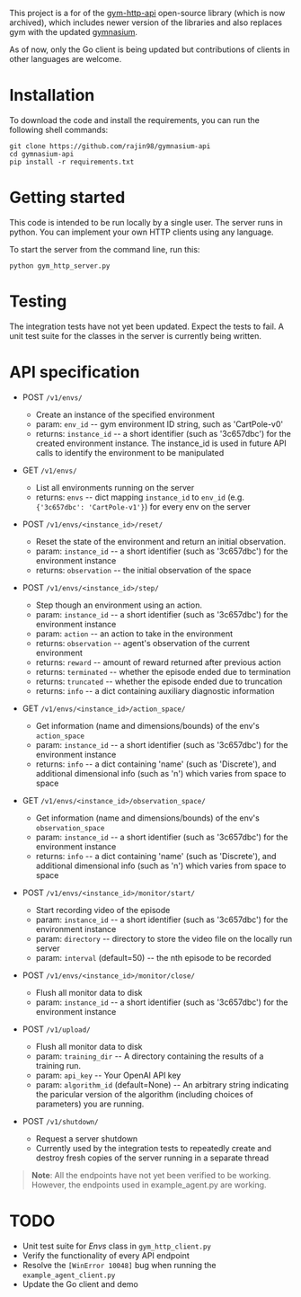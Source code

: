 This project is a for of the [gym-http-api](https://github.com/openai/gym-http-api) open-source library (which is now archived), which includes newer version of the libraries and also replaces gym with the updated [gymnasium](https://github.com/Farama-Foundation/Gymnasium).

As of now, only the Go client is being updated but contributions of clients in other languages are welcome.

# Installation

To download the code and install the requirements, you can run the following shell commands:

    git clone https://github.com/rajin98/gymnasium-api
    cd gymnasium-api
    pip install -r requirements.txt

# Getting started

This code is intended to be run locally by a single user. The server runs in python. You can implement your own HTTP clients using any language.

To start the server from the command line, run this:

    python gym_http_server.py

# Testing

The integration tests have not yet been updated. Expect the tests to fail. A unit test suite for the classes in the server is currently being written.

# API specification

- POST `/v1/envs/`

  - Create an instance of the specified environment
  - param: `env_id` -- gym environment ID string, such as 'CartPole-v0'
  - returns: `instance_id` -- a short identifier (such as '3c657dbc')
    for the created environment instance. The instance_id is
    used in future API calls to identify the environment to be
    manipulated

- GET `/v1/envs/`

  - List all environments running on the server
  - returns: `envs` -- dict mapping `instance_id` to `env_id`
    (e.g. `{'3c657dbc': 'CartPole-v1'}`) for every env on the server

- POST `/v1/envs/<instance_id>/reset/`

  - Reset the state of the environment and return an initial
    observation.
  - param: `instance_id` -- a short identifier (such as '3c657dbc')
    for the environment instance
  - returns: `observation` -- the initial observation of the space

- POST `/v1/envs/<instance_id>/step/`

  - Step though an environment using an action.
  - param: `instance_id` -- a short identifier (such as '3c657dbc')
    for the environment instance
  - param: `action` -- an action to take in the environment
  - returns: `observation` -- agent's observation of the current
    environment
  - returns: `reward` -- amount of reward returned after previous action
  - returns: `terminated` -- whether the episode ended due to termination
  - returns: `truncated` -- whether the episode ended due to truncation
  - returns: `info` -- a dict containing auxiliary diagnostic information

- GET `/v1/envs/<instance_id>/action_space/`

  - Get information (name and dimensions/bounds) of the env's
    `action_space`
  - param: `instance_id` -- a short identifier (such as '3c657dbc')
    for the environment instance
  - returns: `info` -- a dict containing 'name' (such as 'Discrete'), and
    additional dimensional info (such as 'n') which varies from
    space to space

- GET `/v1/envs/<instance_id>/observation_space/`

  - Get information (name and dimensions/bounds) of the env's
    `observation_space`
  - param: `instance_id` -- a short identifier (such as '3c657dbc')
    for the environment instance
  - returns: `info` -- a dict containing 'name' (such as 'Discrete'), and
    additional dimensional info (such as 'n') which varies from
    space to space

- POST `/v1/envs/<instance_id>/monitor/start/`

  - Start recording video of the episode
  - param: `instance_id` -- a short identifier (such as '3c657dbc')
    for the environment instance
  - param: `directory` -- directory to store the video file on the locally run server
  - param: `interval` (default=50) -- the nth episode to be recorded

- POST `/v1/envs/<instance_id>/monitor/close/`

  - Flush all monitor data to disk
  - param: `instance_id` -- a short identifier (such as '3c657dbc')
    for the environment instance

- POST `/v1/upload/`

  - Flush all monitor data to disk
  - param: `training_dir` -- A directory containing the results of a
    training run.
  - param: `api_key` -- Your OpenAI API key
  - param: `algorithm_id` (default=None) -- An arbitrary string
    indicating the paricular version of the algorithm
    (including choices of parameters) you are running.

- POST `/v1/shutdown/`
  - Request a server shutdown
  - Currently used by the integration tests to repeatedly create and destroy fresh copies of the server running in a separate thread

> **Note**: All the endpoints have not yet been verified to be working. However, the endpoints used in example_agent.py are working.

# TODO

- Unit test suite for _Envs_ class in `gym_http_client.py`
- Verify the functionality of every API endpoint
- Resolve the `[WinError 10048]` bug when running the `example_agent_client.py`
- Update the Go client and demo
